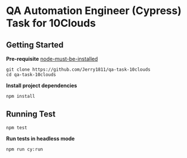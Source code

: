 # QA Automation Engineer (Cypress) Task for 10Clouds

## Getting Started

**Pre-requisite**
[node-must-be-installed](https://nodejs.org/)

```
git clone https://github.com/Jerry1811/qa-task-10clouds
cd qa-task-10clouds
```

**Install project dependencies**

```
npm install
```

## Running Test

```
npm test
```

**Run tests in headless mode**

```
npm run cy:run
```
